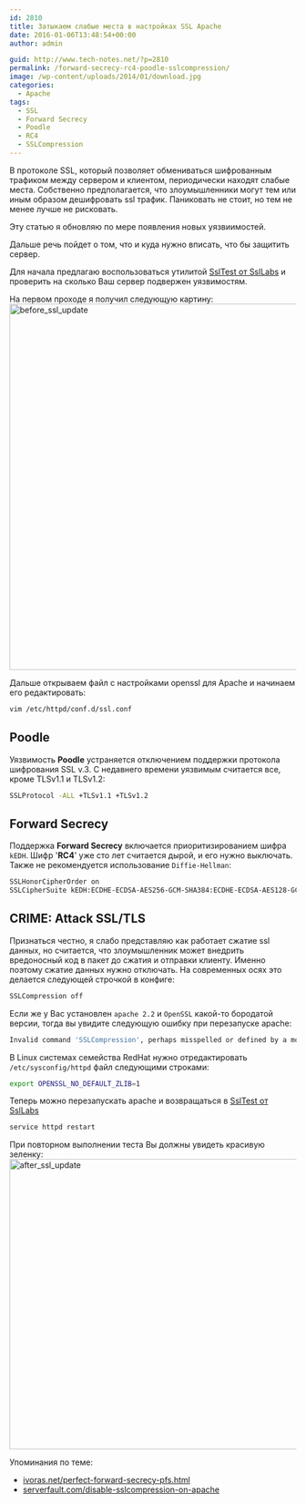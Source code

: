 ```yaml
---
id: 2810
title: Затыкаем слабые места в настройках SSL Apache
date: 2016-01-06T13:48:54+00:00
author: admin

guid: http://www.tech-notes.net/?p=2810
permalink: /forward-secrecy-rc4-poodle-sslcompression/
image: /wp-content/uploads/2014/01/download.jpg
categories:
  - Apache
tags:
  - SSL
  - Forward Secrecy
  - Poodle
  - RC4
  - SSLCompression
---
```

В протоколе SSL, который позволяет обмениваться шифрованным трафиком между сервером и клиентом, периодически находят слабые места. Собственно предполагается, что злоумышленники могут тем или иным образом дешифровать ssl трафик. Паниковать не стоит, но тем не менее лучше не рисковать.

Эту статью я обновляю по мере появления новых уязвиимостей.

Дальше речь пойдет о том, что и куда нужно вписать, что бы защитить сервер.

Для начала предлагаю воспользоваться утилитой [SslTest от SslLabs](https://www.ssllabs.com/ssltest) и проверить на сколько Ваш сервер подвержен уязвимостям.

На первом проходе я получил следующую картину:  
[<img src="/wp-content/uploads/2015/08/before_ssl_update.png" alt="before_ssl_update" width="916" height="643" class="aligncenter size-full wp-image-2811" srcset="/wp-content/uploads/2015/08/before_ssl_update.png 916w, /wp-content/uploads/2015/08/before_ssl_update-170x119.png 170w, /wp-content/uploads/2015/08/before_ssl_update-300x211.png 300w" sizes="(max-width: 916px) 100vw, 916px" />](/wp-content/uploads/2015/08/before_ssl_update.png)

Дальше открываем файл с настройками openssl для Apache и начинаем его редактировать:

```bash
vim /etc/httpd/conf.d/ssl.conf
```

## Poodle
Уязвимость **Poodle** устраняется отключением поддержки протокола шифрования SSL v.3. С недавнего времени уязвимым считается все, кроме TLSv1.1 и TLSv1.2:

```bash
SSLProtocol -ALL +TLSv1.1 +TLSv1.2
```

## Forward Secrecy
Поддержка **Forward Secrecy** включается приоритизированием шифра `kEDH`. Шифр '**RC4**' уже сто лет считается дырой, и его нужно выключать. Также не рекомендуется использование `Diffie-Hellman`:

```bash
SSLHonorCipherOrder on  
SSLCipherSuite kEDH:ECDHE-ECDSA-AES256-GCM-SHA384:ECDHE-ECDSA-AES128-GCM-SHA256:ECDHE-ECDSA-AES128-SHA256:ECDHE-RSA-AES256-GCM-SHA384:ECDHE-RSA-AES256-SHA384:ECDHE-RSA-AES128-GCM-SHA256:ECDHE-RSA-AES128-SHA256:EECDH+ECDSA+AESGCM:EECDH+aRSA+AESGCM:EECDH+ECDSA+SHA384:EECDH+ECDSA+SHA256:EECDH+aRSA+SHA384:EECDH+aRSA+SHA256:EECDH+AESGCM:EECDH:EDH+AESGCM:EDH+aRSA:HIGH:ECDHE-RSA-AES128-GCM-SHA256:ECDHE-ECDSA-AES128-GCM-SHA256:ECDHE-RSA-AES256-GCM-SHA384:ECDHE-ECDSA-AES256-GCM-SHA384:DHE-RSA-AES128-GCM-SHA256:DHE-DSS-AES128-GCM-SHA256:kEDH+AESGCM:ECDHE-RSA-AES128-SHA256:ECDHE-ECDSA-AES128-SHA256:ECDHE-RSA-AES128-SHA:ECDHE-ECDSA-AES128-SHA:ECDHE-RSA-AES256-SHA384:ECDHE-ECDSA-AES256-SHA384:ECDHE-RSA-AES256-SHA:ECDHE-ECDSA-AES256-SHA:DHE-RSA-AES128-SHA256:DHE-RSA-AES128-SHA:DHE-DSS-AES128-SHA256:DHE-RSA-AES256-SHA256:DHE-DSS-AES256-SHA:DHE-RSA-AES256-SHA:AES128-GCM-SHA256:AES256-GCM-SHA384:AES128-SHA256:AES256-SHA256:AES128-SHA:AES256-SHA:AES:CAMELLIA:DES-CBC3-SHA:!aNULL:!eNULL:!EXPORT:!DES:!RC4:!MD5:!PSK:!aECDH:!DHE-RSA-SEED-SHA:!EDH-DSS-DES-CBC3-SHA:!EDH-RSA-DES-CBC3-SHA:!KRB5-DES-CBC3-SHA:!DH+3DES:!DHE-RSA-AES256-GCM-SHA384:!DHE-RSA-AES256-SHA256:!DHE-RSA-AES256-SHA:!DHE-RSA-CAMELLIA256-SHA:!DHE-RSA-DES-CBC3-SHA:!DHE-RSA-AES128-GCM-SHA256:!DHE-RSA-AES128-SHA256:!DHE-RSA-AES128-SHA:!DHE-RSA-CAMELLIA128-SHA:!RC4
```

## CRIME: Attack SSL/TLS  
Признаться честно, я слабо представляю как работает сжатие ssl данных, но считается, что злоумышленник может внедрить вредоносный код в пакет до сжатия и отправки клиенту. Именно поэтому сжатие данных нужно отключать. На современных осях это делается следующей строчкой в конфиге:

```bash
SSLCompression off
```
Если же у Вас установлен `apache 2.2` и `OpenSSL` какой-то бородатой версии, тогда вы увидите следующую ошибку при перезапуске apache:

```bash
Invalid command 'SSLCompression', perhaps misspelled or defined by a module not included in the server configuration
```
В Linux системах семейства RedHat нужно отредактировать `/etc/sysconfig/httpd` файл следующими строками:

```bash
export OPENSSL_NO_DEFAULT_ZLIB=1
```

Теперь можно перезапускать apache и возвращаться в [SslTest от SslLabs](https://www.ssllabs.com/ssltest)

```bash
service httpd restart
```

При повторном выполнении теста Вы должны увидеть красивую зеленку:  
[<img src="/wp-content/uploads/2015/08/after_ssl_update.png" alt="after_ssl_update" width="899" height="510" class="aligncenter size-full wp-image-2812" srcset="/wp-content/uploads/2015/08/after_ssl_update.png 899w, /wp-content/uploads/2015/08/after_ssl_update-170x96.png 170w, /wp-content/uploads/2015/08/after_ssl_update-300x170.png 300w" sizes="(max-width: 899px) 100vw, 899px" />](/wp-content/uploads/2015/08/after_ssl_update.png)

Упоминания по теме:  
* [ivoras.net/perfect-forward-secrecy-pfs.html](http://ivoras.net/blog/tree/2013-10-21.apache-2.2-and-perfect-forward-secrecy-pfs.html)
* [serverfault.com/disable-sslcompression-on-apache](http://serverfault.com/questions/455450/how-to-disable-sslcompression-on-apache-httpd-2-2-15-defense-against-crime-bea)
